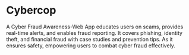 # Cybercop
A Cyber Fraud Awareness-Web App educates users on scams, provides real-time alerts, and enables fraud reporting. It covers phishing, identity theft, and financial fraud with case studies and prevention tips. As it ensures safety, empowering users to combat cyber fraud effectively.
